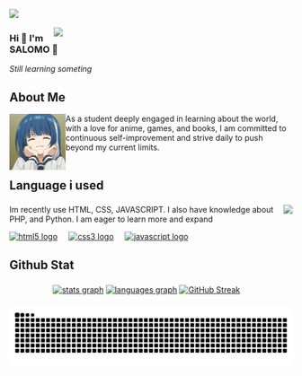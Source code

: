 <a href="https://github.com/salwater"><img src="/img/yozakura mutsumi/banner yozakura mutsumi.jpg  /"></a>

<a href="https://discord.gg/3BPj4ntaMA"><img align="right" width="425" src="https://lanyard.cnrad.dev/api/736455354589642892?&bg=0d1117&animated=false&hideDiscrim=true&borderRadius=5px&idleMessage=Just%20need%20learning%20someting..."></a>

### Hi 🙌 I'm SALOMO 🙇
*Still learning someting*
## **About Me**
<a href="https://github.com/salwater"><img align="left" width="100" src="/img/yozakura mutsumi/vertopal.com_6a2fd3d2-b658-4cb4-be3b-c3a3a1662ec1.png"></img></a>
As a student deeply engaged in learning about the world, with a love for anime, games, and books, I am committed to continuous self-improvement and strive daily to push beyond my current limits.
<br></br>

## **Language i used**
###

<a href="https://github.com/salwater"><img align="right" height="150" src="/img/yozakura mutsumi/Yozakura-san-Chi-no-Daisakusen-_-Mission_-Yozakura….png  /"></a>

###
  Im recently use HTML, CSS, JAVASCRIPT. I also have knowledge about PHP, and Python. I am eager to learn more and expand
<div align="left">
  <a href="https://github.com/salwater"><img src="https://cdn.jsdelivr.net/gh/devicons/devicon/icons/html5/html5-original.svg" height="30" alt="html5 logo"  /></a>
  <img width="12" />
  <a href="https://github.com/salwater"><img src="https://cdn.jsdelivr.net/gh/devicons/devicon/icons/css3/css3-original.svg" height="30" alt="css3 logo"  /></a>
  <img width="12" />
  <a href="https://github.com/salwater">
  <img src="https://cdn.jsdelivr.net/gh/devicons/devicon/icons/javascript/javascript-original.svg" height="30" alt="javascript logo"  /></a>
</div>

## **Github Stat**

###

<div align="center">
  <a href="https://github.com/salwater"><img src="https://github-readme-stats.vercel.app/api?username=salwater&hide_title=false&hide_rank=false&show_icons=true&include_all_commits=true&count_private=true&disable_animations=false&theme=blueberry&locale=en&hide_border=true" height="150" alt="stats graph"  /></a>
  <a href="https://github.com/salwater"><img src="https://github-readme-stats.vercel.app/api/top-langs?username=salwater&locale=en&hide_title=false&layout=compact&card_width=320&langs_count=5&theme=blueberry&hide_border=true" height="150" alt="languages graph"  /></a>
  <a href="https://github.com/salwater"><img src="https://streak-stats.demolab.com?user=salwater&theme=blueberry&hide_border=true" alt="GitHub Streak" /></a>
</div>

###

###

<a href="https://github.com/salwater"><img src="https://raw.githubusercontent.com/salwater/salwater/output/snake.svg" alt="Snake animation" /></a>

###